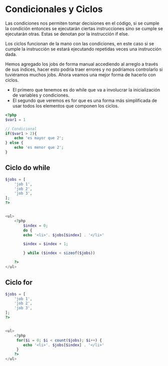# Condicionales y Ciclos

Las condiciones nos permiten tomar decisiones en el código, si se cumple la condición entonces se ejecutarán ciertas instrucciones sino se cumple se ejecutarán otras. Estas se denotan por la instrucción if else.

Los ciclos funcionan de la mano con las condiciones, en este caso si se cumple la instrucción se estará ejecutando repetidas veces una instrucción dada.

Hemos agregado los jobs de forma manual accediendo al arreglo a través de sus índices, hacer esto podría traer errores y no podríamos controlarlo si tuviéramos muchos jobs. Ahora veamos una mejor forma de hacerlo con ciclos.

- El primero que tenemos es do while que va a involucrar la inicialización de variables y condiciones.
- El segundo que veremos es for que es una forma más simplificada de usar todos los elementos que componen los ciclos.

```php
<?php 
$var1 = 1

// Condicional 
if($var1 > 2){
    echo 'es mayor que 2';
} else {
    echo 'es menor que 2';
}
```

## Ciclo do while

```php
$jobs = [
    'job 1',
    'job 2',
    'job 3',
];
?>


<ul>
    <?php 
        $index = 0;
        do {
        echo '<li>'. $jobs[$index] . '</li>'

        $index = $index + 1;

        } while ($index < sizeof($jobs))

    ?>
</ul>
```

## Ciclo for

```php
$jobs = [
    'job 1',
    'job 2',
    'job 3',
];
?>


<ul>
    <?php 
     for($i = 0; $i < count($jobs); $i++) {
        echo '<li>'. $jobs[$index] . '</li>'     
     }
    ?>
</ul>
```